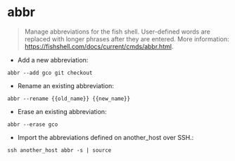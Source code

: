 # abbr

> Manage abbreviations for the fish shell.
> User-defined words are replaced with longer phrases after they are entered.
> More information: <https://fishshell.com/docs/current/cmds/abbr.html>.

- Add a new abbreviation:

`abbr --add gco git checkout`

- Rename an existing abbreviation:

`abbr --rename {{old_name}} {{new_name}}`

- Erase an existing abbreviation:

`abbr --erase gco`

- Import the abbreviations defined on another_host over SSH.:

`ssh another_host abbr -s | source`
